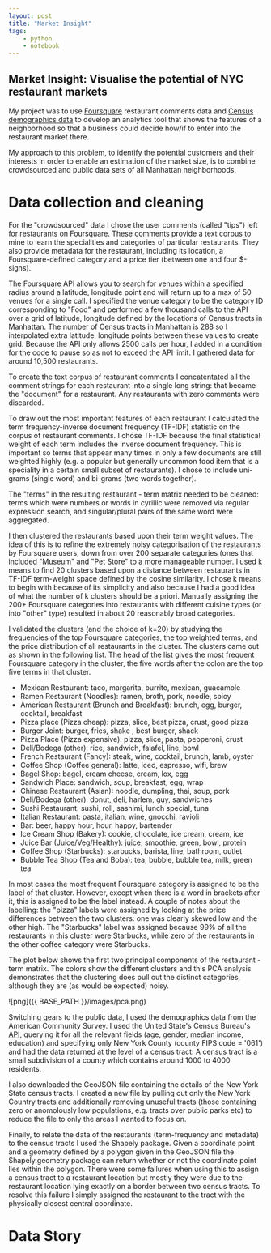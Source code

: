 ```yaml
---
layout: post
title: "Market Insight"
tags:
    - python
    - notebook
--- 
```

## Market Insight: Visualise the potential of NYC restaurant markets

My project was to use [Foursquare](https://foursquare.com/) restaurant comments data and [Census demographics data](http://www.census.gov/data.html) to develop an analytics tool that shows the features of a neighborhood so that a business could decide how/if to enter into the restaurant market there.
 
My approach to this problem, to identify the potential customers and their interests in order to enable an estimation of the market size, is to combine crowdsourced and public data sets of all Manhattan neighborhoods.
 
# Data collection and cleaning

For the "crowdsourced" data I chose the user comments (called "tips") left for restaurants on Foursquare. These comments provide a text corpus to mine to learn the specialities and categories of particular restaurants. They also provide metadata for the restaurant, including its location, a Foursquare-defined category and a price tier (between one and four $-signs).
 
The Foursquare API allows you to search for venues within a specified radius around a latitude, longitude point and will return up to a max of 50 venues for a single call. I specified the venue category to be the category ID corresponding to "Food" and performed a few thousand calls to the API over a grid of latitude, longitude defined by the locations of Census tracts in Manhattan. The number of Census tracts in Manhattan is 288 so I interpolated extra latitude, longitude points between these values to create grid. Because the API only allows 2500 calls per hour, I added in a condition for the code to pause so as not to exceed the API limit. I gathered data for around 10,500 restaurants.

To create the text corpus of restaurant comments I concatentated all the comment strings for each restaurant into a single long string: that became the "document" for a restaurant. Any restaurants with zero comments were discarded.

To draw out the most important features of each restaurant I calculated the term frequency-inverse document frequency (TF-IDF) statistic on the corpus of restaurant comments. I chose TF-IDF because the final statistical weight of each term includes the inverse document frequency. This is important so terms that appear many times in only a few documents are still weighted highly (e.g. a popular but generally uncommon food item that is a speciality in a certain small subset of restaurants). I chose to include uni-grams (single word) and bi-grams (two words together).

The "terms" in the resulting restaurant - term matrix needed to be cleaned: terms which were numbers or words in cyrillic were removed via regular expression search, and singular/plural pairs of the same word were aggregated.

I then clustered the restaurants based upon their term weight values. The idea of this is to refine the extremely noisy categorisation of the restaurants by Foursquare users, down from over 200 separate categories (ones that included "Museum" and "Pet Store" to a more manageable number. I used k means to find 20 clusters based upon a distance between restaurants in TF-IDF term-weight space defined by the cosine similarity. I chose k means to begin with because of its simplicity and also because I had a good idea of what the number of k clusters should be a priori. Manually assigning the 200+ Foursquare categories into restaurants with different cuisine types (or into "other" type) resulted in about 20 reasonably broad categories. 

I validated the clusters (and the choice of k=20) by studying the frequencies of the top Foursquare categories, the top weighted terms, and the price distribution of all restaurants in the cluster. The clusters came out as shown in the following list. The head of the list gives the most frequent Foursquare category in the cluster, the five words after the colon are the top five terms in that cluster.

* Mexican Restaurant: taco, margarita, burrito, mexican, guacamole
* Ramen Restaurant (Noodles): ramen, broth, pork, noodle, spicy
* American Restaurant (Brunch and Breakfast): brunch, egg, burger, cocktail, breakfast
* Pizza place (Pizza cheap): pizza, slice, best pizza, crust, good pizza
* Burger Joint: burger, fries, shake , best burger, shack
* Pizza Place (Pizza expensive): pizza, slice, pasta, pepperoni, crust
* Deli/Bodega (other): rice, sandwich, falafel, line, bowl
* French Restaurant (Fancy): steak, wine, cocktail, brunch, lamb, oyster
* Coffee Shop (Coffee general): latte, iced, espresso, wifi, brew
* Bagel Shop: bagel, cream cheese, cream, lox, egg 
* Sandwich Place: sandwich, soup, breakfast, egg, wrap
* Chinese Restaurant (Asian): noodle, dumpling, thai, soup, pork
* Deli/Bodega (other): donut, deli, harlem, guy, sandwiches
* Sushi Restaurant: sushi, roll, sashimi, lunch special, tuna
* Italian Restaurant: pasta, italian, wine, gnocchi, ravioli
* Bar: beer, happy hour, hour, happy, bartender
* Ice Cream Shop (Bakery): cookie, chocolate, ice cream, cream, ice
* Juice Bar (Juice/Veg/Healthy): juice, smoothie, green, bowl, protein
* Coffee Shop (Starbucks): starbucks, barista, line, bathroom, outlet
* Bubble Tea Shop (Tea and Boba): tea, bubble, bubble tea, milk, green tea

In most cases the most frequent Foursquare category is assigned to be the label of that cluster. However, except when there is a word in brackets after it, this is assigned to be the label instead. A couple of notes about the labelling: the "pizza" labels were assigned by looking at the price differences between the two clusters: one was clearly skewed low and the other high. The "Starbucks" label was assigned because 99% of all the restaurants in this cluster were Starbucks, while zero of the restaurants in the other coffee category were Starbucks.

The plot below shows the first two principal components of the restaurant - term matrix. The colors show the different clusters and this PCA analysis demonstrates that the clustering does pull out the distinct categories, although they are (as would be expected) noisy.

![png]({{ BASE_PATH }}/images/pca.png) 


Switching gears to the public data, I used the demographics data from the American Community Survey. I used the United State's Census Bureau's [API](https://www.census.gov/developers/), querying it for all the relevant fields (age, gender, median income, education) and specifying only New York County (county FIPS code = '061') and had the data returned at the level of a census tract. A census tract is a small subdivision of a county which contains around 1000 to 4000 residents.

I also downloaded the GeoJSON file containing the details of the New York State census tracts. I created a new file by pulling out only the New York Country tracts and additionally removing unuseful tracts (those containing zero or anomolously low populations, e.g. tracts over public parks etc) to reduce the file to only the areas I wanted to focus on.

Finally, to relate the data of the restaurants (term-frequency and metadata) to the census tracts I used the Shapely package. Given a coordinate point and a geometry defined by a polygon given in the GeoJSON file the Shapely.geometry package can return whether or not the coordinate point lies within the polygon. There were some failures when using this to assign a census tract to a restaurant location but mostly they were due to the restaurant location lying exactly on a border between two census tracts. To resolve this failure I simply assigned the restaurant to the tract with the physically closest central coordinate.

# Data Story
